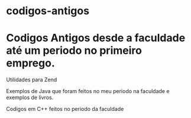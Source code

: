 codigos-antigos
===============

Codigos Antigos desde a faculdade até um periodo no primeiro emprego.
==============

Utilidades para Zend

Exemplos de Java que foram feitos no meu periodo na faculdade e exemplos de livros.

Codigos em C++ feitos no periodo da faculdade
